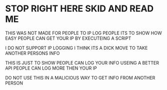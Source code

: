 # STOP RIGHT HERE SKID AND READ ME

THIS WAS NOT MADE FOR PEOPLE TO IP LOG PEOPLE ITS TO SHOW HOW EASY PEOPLE CAN GET YOUR IP BY EXECUTEING A SCRIPT
                
                
I DO NOT SUPPORT IP LOGGING I THINK ITS A DICK MOVE TO TAKE ANOTHER PERSONS INFO                   

THIS IS JUST TO SHOW PEOPLE CAN LOG YOUR INFO USEING A BETTER API PEOPLE CAN LOG MORE THEN YOUR IP

DO NOT USE THIS IN A MALICIOUS WAY TO GET INFO FROM ANOTHER PERSON

